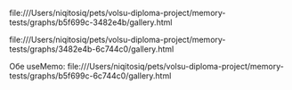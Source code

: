 
file:///Users/niqitosiq/pets/volsu-diploma-project/memory-tests/graphs/b5f699c-3482e4b/gallery.html

file:///Users/niqitosiq/pets/volsu-diploma-project/memory-tests/graphs/3482e4b-6c744c0/gallery.html

Обе useMemo:
file:///Users/niqitosiq/pets/volsu-diploma-project/memory-tests/graphs/b5f699c-6c744c0/gallery.html